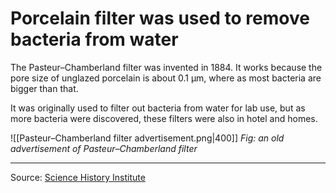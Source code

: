 # Porcelain filter was used to remove bacteria from water

The Pasteur–Chamberland filter was invented in 1884. It works because the pore size of unglazed porcelain is about 0.1 µm, where as most bacteria are bigger than that.

It was originally used to filter out bacteria from water for lab use, but as more bacteria were discovered, these filters were also in hotel and homes. 

![[Pasteur–Chamberland filter advertisement.png|400]]
_Fig: an old advertisement of Pasteur–Chamberland filter_

---

Source: [Science History Institute](https://sciencehistory.org/stories/magazine/the-filter-of-life/)